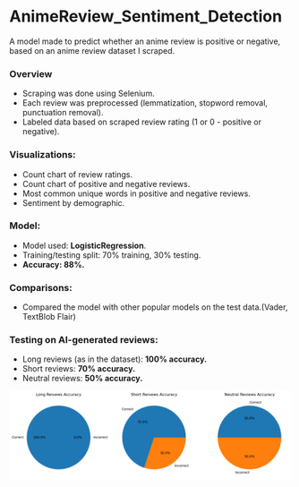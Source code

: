 # AnimeReview_Sentiment_Detection
A model made to predict whether an anime review is positive or negative, based on an anime review dataset I scraped.

### Overview
- Scraping was done using Selenium.
- Each review was preprocessed (lemmatization, stopword removal, punctuation removal).
- Labeled data based on scraped review rating (1 or 0 - positive or negative).

### Visualizations:
- Count chart of review ratings.
- Count chart of positive and negative reviews.
- Most common unique words in positive and negative reviews.
- Sentiment by demographic.

### Model:
- Model used: **LogisticRegression**.
- Training/testing split: 70% training, 30% testing.
- **Accuracy: 88%.**

### Comparisons:
- Compared the model with other popular models on the test data.(Vader, TextBlob Flair)

### Testing on AI-generated reviews:
- Long reviews (as in the dataset): **100% accuracy.**
- Short reviews: **70% accuracy.**
- Neutral reviews: **50% accuracy.**

![Example of Visualization](final_predictions_graph.png)

